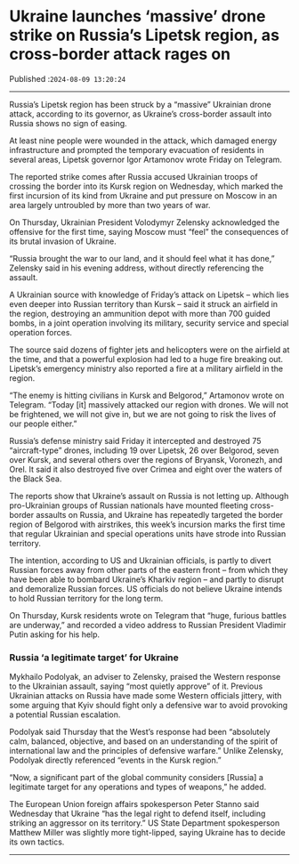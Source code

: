 # Ukraine launches ‘massive’ drone strike on Russia’s Lipetsk region, as cross-border attack rages on

Published :`2024-08-09 13:20:24`

---

Russia’s Lipetsk region has been struck by a “massive” Ukrainian drone attack, according to its governor, as Ukraine’s cross-border assault into Russia shows no sign of easing.

At least nine people were wounded in the attack, which damaged energy infrastructure and prompted the temporary evacuation of residents in several areas, Lipetsk governor Igor Artamonov wrote Friday on Telegram.

The reported strike comes after Russia accused Ukrainian troops of crossing the border into its Kursk region on Wednesday, which marked the first incursion of its kind from Ukraine and put pressure on Moscow in an area largely untroubled by more than two years of war.

On Thursday, Ukrainian President Volodymyr Zelensky acknowledged the offensive for the first time, saying Moscow must “feel” the consequences of its brutal invasion of Ukraine.

“Russia brought the war to our land, and it should feel what it has done,” Zelensky said in his evening address, without directly referencing the assault.

A Ukrainian source with knowledge of Friday’s attack on Lipetsk – which lies even deeper into Russian territory than Kursk – said it struck an airfield in the region, destroying an ammunition depot with more than 700 guided bombs, in a joint operation involving its military, security service and special operation forces.

The source said dozens of fighter jets and helicopters were on the airfield at the time, and that a powerful explosion had led to a huge fire breaking out. Lipetsk’s emergency ministry also reported a fire at a military airfield in the region.

“The enemy is hitting civilians in Kursk and Belgorod,” Artamonov wrote on Telegram. “Today [it] massively attacked our region with drones. We will not be frightened, we will not give in, but we are not going to risk the lives of our people either.”

Russia’s defense ministry said Friday it intercepted and destroyed 75 “aircraft-type” drones, including 19 over Lipetsk, 26 over Belgorod, seven over Kursk, and several others over the regions of Bryansk, Voronezh, and Orel. It said it also destroyed five over Crimea and eight over the waters of the Black Sea.

The reports show that Ukraine’s assault on Russia is not letting up. Although pro-Ukrainian groups of Russian nationals have mounted fleeting cross-border assaults on Russia, and Ukraine has repeatedly targeted the border region of Belgorod with airstrikes, this week’s incursion marks the first time that regular Ukrainian and special operations units have strode into Russian territory.

The intention, according to US and Ukrainian officials, is partly to divert Russian forces away from other parts of the eastern front – from which they have been able to bombard Ukraine’s Kharkiv region – and partly to disrupt and demoralize Russian forces. US officials do not believe Ukraine intends to hold Russian territory for the long term.

On Thursday, Kursk residents wrote on Telegram that “huge, furious battles are underway,” and recorded a video address to Russian President Vladimir Putin asking for his help.

### Russia ‘a legitimate target’ for Ukraine

Mykhailo Podolyak, an adviser to Zelensky, praised the Western response to the Ukrainian assault, saying “most quietly approve” of it. Previous Ukrainian attacks on Russia have made some Western officials jittery, with some arguing that Kyiv should fight only a defensive war to avoid provoking a potential Russian escalation.

Podolyak said Thursday that the West’s response had been “absolutely calm, balanced, objective, and based on an understanding of the spirit of international law and the principles of defensive warfare.” Unlike Zelensky, Podolyak directly referenced “events in the Kursk region.”

“Now, a significant part of the global community considers [Russia] a legitimate target for any operations and types of weapons,” he added.

The European Union foreign affairs spokesperson Peter Stanno said Wednesday that Ukraine “has the legal right to defend itself, including striking an aggressor on its territory.” US State Department spokesperson Matthew Miller was slightly more tight-lipped, saying Ukraine has to decide its own tactics.

---


